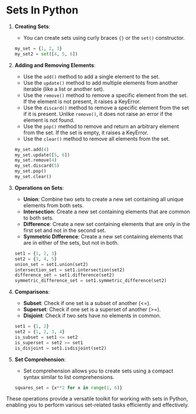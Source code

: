 # Sets In Python
1. **Creating Sets**:
   - You can create sets using curly braces `{}` or the `set()` constructor.
   ```python
   my_set = {1, 2, 3}
   my_set2 = set([4, 5, 6])
   ```

2. **Adding and Removing Elements**:
   - Use the `add()` method to add a single element to the set.
   - Use the `update()` method to add multiple elements from another iterable (like a list or another set).
   - Use the `remove()` method to remove a specific element from the set. If the element is not present, it raises a KeyError.
   - Use the `discard()` method to remove a specific element from the set if it is present. Unlike `remove()`, it does not raise an error if the element is not found.
   - Use the `pop()` method to remove and return an arbitrary element from the set. If the set is empty, it raises a KeyError.
   - Use the `clear()` method to remove all elements from the set.
   ```python
   my_set.add(4)
   my_set.update([5, 6])
   my_set.remove(4)
   my_set.discard(5)
   my_set.pop()
   my_set.clear()
   ```

3. **Operations on Sets**:
   - **Union**: Combine two sets to create a new set containing all unique elements from both sets.
   - **Intersection**: Create a new set containing elements that are common to both sets.
   - **Difference**: Create a new set containing elements that are only in the first set and not in the second set.
   - **Symmetric Difference**: Create a new set containing elements that are in either of the sets, but not in both.
   ```python
   set1 = {1, 2, 3}
   set2 = {3, 4, 5}
   union_set = set1.union(set2)
   intersection_set = set1.intersection(set2)
   difference_set = set1.difference(set2)
   symmetric_difference_set = set1.symmetric_difference(set2)
   ```

4. **Comparisons**:
   - **Subset**: Check if one set is a subset of another (<=).
   - **Superset**: Check if one set is a superset of another (>=).
   - **Disjoint**: Check if two sets have no elements in common.
   ```python
   set1 = {1, 2}
   set2 = {1, 2, 3, 4}
   is_subset = set1 <= set2
   is_superset = set2 >= set1
   is_disjoint = set1.isdisjoint(set2)
   ```

5. **Set Comprehension**:
   - Set comprehension allows you to create sets using a compact syntax similar to list comprehensions.
   ```python
   squares_set = {x**2 for x in range(1, 6)}
   ```

These operations provide a versatile toolkit for working with sets in Python, enabling you to perform various set-related tasks efficiently and effectively.

